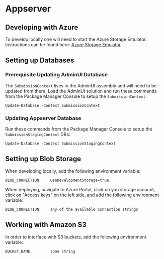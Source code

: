 # Appserver

## Developing with Azure

To develop locally one will need to start the Azure Storage Emulator. Instructions can be found
here: [Azure Storage Emulator](https://docs.microsoft.com/en-us/azure/storage/common/storage-use-emulator)

## Setting up Databases

### Prerequisite Updating AdminUI Database

The `SubmissionContext` lives in the AdminUI assembly and will need to be updated from there. Load the
AdminUI solution and run these commands from the Package Manager Console to setup the `SubmissionContext`:

```
Update-Database -Context SubmissionContext
```

### Updating Appserver Database

Run these commands from the Package Manager Console to setup the `SubmissionStagingContext` DBs:

``` 
Update-Database -Context SubmissionStagingContext
```

## Setting up Blob Storage

When developing locally, add the following environment variable:

```
BLOB_CONNECTION		UseDevelopmentStorage=true;
```

When deploying, navigate to Azure Portal, click on you storage account, click on "Access keys" on the 
left side, and add the following environment variable:

```
BLOB_CONNECTION		any of the available connection strings
```

## Working with Amazon S3

In order to interface with S3 buckets, add the following environment variable:

```
BUCKET_NAME         some string
```
